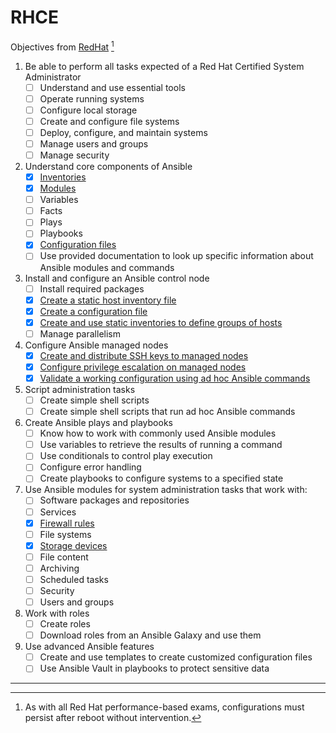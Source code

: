 # RHCE
Objectives from [RedHat](https://www.redhat.com/en/services/training/ex294-red-hat-certified-engineer-rhce-exam-red-hat-enterprise-linux-8) [^note]
1. Be able to perform all tasks expected of a Red Hat Certified System Administrator
	- [ ] Understand and use essential tools
	- [ ] Operate running systems
	- [ ] Configure local storage
	- [ ] Create and configure file systems
	- [ ] Deploy, configure, and maintain systems
	- [ ] Manage users and groups
	- [ ] Manage security

2. Understand core components of Ansible
	- [x] [Inventories](Objective_2/Inventories)
	- [x] [Modules](Objective_2/Modules)
	- [ ] Variables
	- [ ] Facts
	- [ ] Plays
	- [ ] Playbooks
	- [x] [Configuration files](Objective_2/Configuration)
	- [ ] Use provided documentation to look up specific information about Ansible modules and commands
	
3. Install and configure an Ansible control node
	- [ ] Install required packages
	- [x] [Create a static host inventory file](Objective_2/Inventories)
	- [x] [Create a configuration file](Objective_2/Configuration)
	- [x] [Create and use static inventories to define groups of hosts](Objective_2/Inventories)
	- [ ] Manage parallelism
	
4. Configure Ansible managed nodes
	- [x] [Create and distribute SSH keys to managed nodes](Objective_4)
	- [x] [Configure privilege escalation on managed nodes](Objective_4)
	- [x] [Validate a working configuration using ad hoc Ansible commands](Objective_4)
	
5. Script administration tasks
	- [ ] Create simple shell scripts
	- [ ] Create simple shell scripts that run ad hoc Ansible commands

6. Create Ansible plays and playbooks
	- [ ] Know how to work with commonly used Ansible modules
	- [ ] Use variables to retrieve the results of running a command
	- [ ] Use conditionals to control play execution
	- [ ] Configure error handling
	- [ ] Create playbooks to configure systems to a specified state

7. Use Ansible modules for system administration tasks that work with:
	- [ ] Software packages and repositories
	- [ ] Services
	- [x] [Firewall rules](Objective_7/Firewall)
	- [ ] File systems
	- [x] [Storage devices](Objective_7/Storage)
	- [ ] File content
	- [ ] Archiving
	- [ ] Scheduled tasks
	- [ ] Security
	- [ ] Users and groups

8. Work with roles
	- [ ] Create roles
	- [ ] Download roles from an Ansible Galaxy and use them

9. Use advanced Ansible features
	- [ ] Create and use templates to create customized configuration files
	- [ ] Use Ansible Vault in playbooks to protect sensitive data
---
[^note]: As with all Red Hat performance-based exams, configurations must persist after reboot without intervention.
